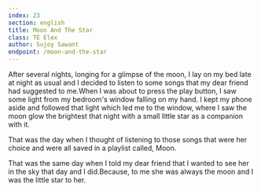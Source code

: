 ```yaml
---
index: 23
section: english
title: Moon And The Star
class: TE Elex
author: Sujoy Sawant
endpoint: /moon-and-the-star
---
```


After several nights, longing for a glimpse of the moon, I lay on my bed late at night as usual and I decided to listen to some songs that my dear friend had suggested to me.When I was about to press the play button, I saw some light from my bedroom's window falling on my hand. I kept my phone aside and followed that light which led me to the window, where I saw the moon glow the brightest that night with a small little star as a companion with it.

That was the day when I thought of listening to those songs that were her choice and were all saved in a playlist called, Moon.

That was the same day when I told my dear friend that I wanted to see her in the sky that day and I did.Because, to me she was always the moon and I was the little star to her.
